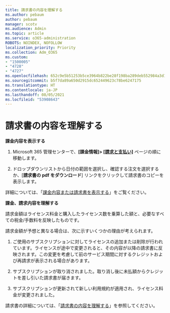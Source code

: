 ```yaml
---
title: 請求書の内容を理解する
ms.author: pebaum
author: pebaum
manager: scotv
ms.audience: Admin
ms.topic: article
ms.service: o365-administration
ROBOTS: NOINDEX, NOFOLLOW
localization_priority: Priority
ms.collection: Adm_O365
ms.custom:
- "1500005"
- "4728"
- "4727"
ms.openlocfilehash: 652c9e5b51253b5ce3964b822be28f198ba289deb552984a3d124166484fa84d
ms.sourcegitcommit: b5f7da89a650d2915dc652449623c78be6247175
ms.translationtype: HT
ms.contentlocale: ja-JP
ms.lasthandoff: 08/05/2021
ms.locfileid: "53908643"
---
```

# <a name="understand-your-bill"></a>請求書の内容を理解する

**課金内容を表示する**

1. Microsoft 365 管理センターで、**[課金情報]> [[請求と支払い]](https://go.microsoft.com/fwlink/p/?linkid=848039)** ページの順に移動します。

2. ドロップダウンリストから日付の範囲を選択し、確認する注文を選択するか、[**請求書の pdf をダウンロード**] リンクをクリックして請求書のコピーを表示します。

詳細については、「[課金内容または請求書を表示する](https://docs.microsoft.com/microsoft-365/commerce/billing-and-payments/view-your-bill-or-invoice)」をご覧ください。

**課金、請求内容を理解する**

請求金額はライセンス料金と購入したライセンス数を乗算した額と、必要なすべての税金/手数料を反映したものです。

請求金額が予想と異なる場合は、次に示すいくつかの理由が考えられます。

1. ご使用のサブスクリプションに対してライセンスの追加または削除が行われています。ライセンスが途中で変更されると、その内容が以降の請求書に反映されます。この変更を考慮して前のサービス期間に対するクレジットおよび再請求が表示される場合があります。

2. サブスクリプションが取り消されました。取り消し後に未払額からクレジットを差し引いた請求書が届きます。

3. サブスクリプションが更新されて新しい利用規約が適用され、ライセンス料金が変更されました。  

請求書の詳細については、「[請求書の内容を理解する](https://support.office.com/article/Understand-your-invoice-for-Office-365-for-business-0724b428-fb59-4962-8c37-6674166d7507)」を参照してください。
